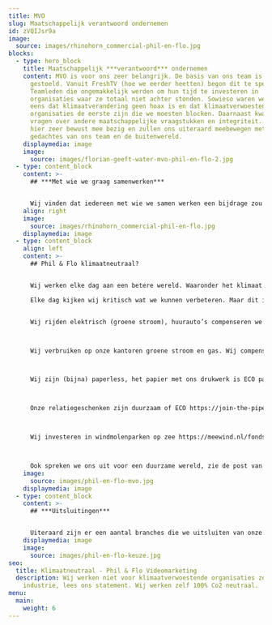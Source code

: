 ```yaml
---
title: MVO
slug: Maatschappelijk verantwoord ondernemen
id: zVQIJsr9a
image:
  source: images/rhinohorn_commercial-phil-en-flo.jpg
blocks:
  - type: hero_block
    title: Maatschappelijk ***verantwoord*** ondernemen
    content: MVO is voor ons zeer belangrijk. De basis van ons team is hierop
      gestoeld. Vanuit FreshTV (hoe we eerder heetten) begon dit te spelen.
      Teamleden die ongemakkelijk werden om hun tijd te investeren in
      organisaties waar ze totaal niet achter stonden. Sowieso waren we het snel
      eens dat klimaatverandering geen hoax is en dat klimaatverwoestende
      organisaties de eerste zijn die we moesten blocken. Daarnaast kwamen er
      vragen over andere maatschappelijke vraagstukken en integriteit. We zijn
      hier zeer bewust mee bezig en zullen ons uiteraard meebewegen met de
      gedachtes van ons team en de buitenwereld.
    displaymedia: image
    image:
      source: images/florian-geeft-water-mvo-phil-en-flo-2.jpg
  - type: content_block
    content: >-
      ## ***Met wie we graag samenwerken***


      Wij vinden dat iedereen met wie we samen werken een bijdrage zou kunnen leveren aan het verbeteren van de wereld. Dit betekent dat wij de keuze maken om te werken voor klimaatvriendelijke organisaties, integere organisaties en organisaties die de gezondheid van mensen zeer serieus nemen.
    align: right
    image:
      source: images/rhinohorn_commercial-phil-en-flo.jpg
    displaymedia: image
  - type: content_block
    align: left
    content: >-
      ## Phil & Flo klimaatneutraal?


      Wij werken elke dag aan een betere wereld. Waaronder het klimaat.

      Elke dag kijken wij kritisch wat we kunnen verbeteren. Maar dit is wat we nu al doen:


      Wij rijden elektrisch (groene stroom), huurauto’s compenseren we via  https://treesforall.nl/compenseer-co2/



      Wij verbruiken op onze kantoren groene stroom en gas. Wij compenseren dit (extra) via https://loyaltree.nl/



      Wij zijn (bijna) paperless, het papier met ons drukwerk is ECO papier/ CO2 neutraal.



      Onze relatiegeschenken zijn duurzaam of ECO https://join-the-pipe.org/



      Wij investeren in windmolenparken op zee https://meewind.nl/fonds/zeewind-bestaande-parken/



      Ook spreken we ons uit voor een duurzame wereld, zie de post van [Peter de Graaf op LinkedIn](https://www.linkedin.com/posts/peterdegraaf1_marketing-klimaatverandering-onlinemedia-activity-6623877199214727168-Wwo8)
    image:
      source: images/phil-en-flo-mvo.jpg
    displaymedia: image
  - type: content_block
    content: >-
      ## ***Uitsluitingen***


      Uiteraard zijn er een aantal branches die we uitsluiten van onze creativiteit; Olie industrie, Tabak industrie, Olie verwerkende industrie, Beleggings-instituten die meer dan 20% investeren in Olie/ wapen aandelen, Wapen industrie, Plastic (op oliebasis) verwerkende industrie (als er alternatieven zijn), Greenwashing (het laten lijken dat je duurzaam bent, maar dit niet bent), Politieke partijen zonder goed antwoord op duurzaamheid, ethiek en vluchtelingenbeleid.
    displaymedia: image
    image:
      source: images/phil-en-flo-keuze.jpg
seo:
  title: Klimaatneutraal - Phil & Flo Videomarketing
  description: Wij werken niet voor klimaatverwoestende organisaties zoals olie
    industrie, lees ons statement. Wij werken zelf 100% Co2 neutraal.
menu:
  main:
    weight: 6
---
```

